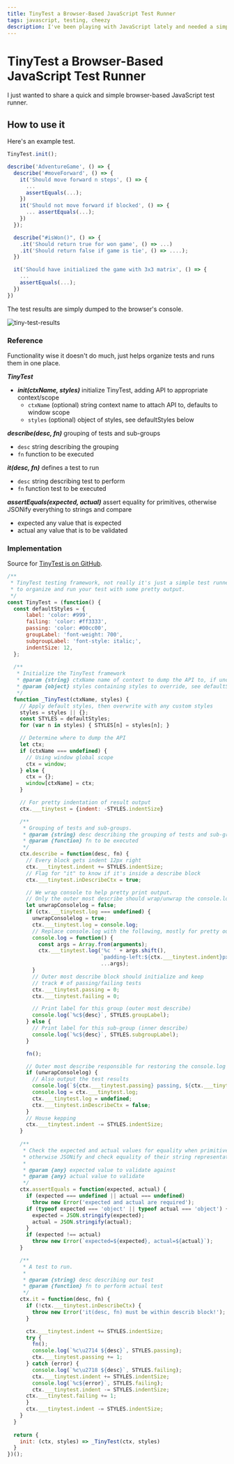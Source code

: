 ```yaml
---
title: TinyTest a Browser-Based JavaScript Test Runner
tags: javascript, testing, cheezy
description: I've been playing with JavaScript lately and needed a simple way to run some home grown tests directly in the browser, nothing fancy
---
```


# TinyTest a Browser-Based JavaScript Test Runner

I just wanted to share a quick and simple browser-based JavaScript test runner.

## How to use it

Here's an example test.

```javascript
TinyTest.init();

describe('AdventureGame', () => {
  describe('#moveForward', () => {
    it('Should move forward n steps', () => {
      ...
      assertEquals(...);
    })
    it('Should not move forward if blocked', () => {
      ... assertEquals(...);
    })
  });

  describe("#isWon()", () => {
    .it('Should return true for won game', () => ...)
    .it('Should return false if game is tie', () => ....);
  })

  it('Should have initialized the game with 3x3 matrix', () => {
    ...
    assertEquals(...);
  })
})

```

The test results are simply dumped to the browser's console.

![tiny-test-results](/static/images/tiny-test-results.png)

### Reference

Functionality wise it doesn't do much, just helps organize tests and runs them in one place. 
 
**_TinyTest_**
  - **_init(ctxName, styles)_** initialize TinyTest, adding API to appropriate context/scope
    - `ctxName` (optional) string context name to attach API to, defaults to window scope
    - `styles` (optional) object of styles, see defaultStyles below
 
**_describe(desc, fn)_** grouping of tests and sub-groups
  - `desc` string describing the grouping
  - `fn` function to be executed
 
**_it(desc, fn)_** defines a test to run
  - `desc` string describing test to perform
  - `fn` function test to be executed
 
**_assertEquals(expected, actual)_** assert equality for primitives, otherwise JSONify everything to strings and compare
  - expected any value that is expected
  - actual any value that is to be validated
 

### Implementation

Source for [TinyTest is on GitHub](https://github.com/ikumen/today-i-learned/blob/main/src/main/resources/META-INF/resources/static/js/tiny-test.js).

```javascript
/**
 * TinyTest testing framework, not really it's just a simple test runner 
 * to organize and run your test with some pretty output.
 */
const TinyTest = (function() {
  const defaultStyles = {
      label: 'color: #999',
      failing: 'color: #ff3333',
      passing: 'color: #00cc00',
      groupLabel: 'font-weight: 700',
      subgroupLabel: 'font-style: italic;',
      indentSize: 12,   
  };
  
  /**
   * Initialize the TinyTest framework
   * @param {string} ctxName name of context to dump the API to, if undefined, window scope if used
   * @param {object} styles containing styles to override, see defaultStyles above
   */
  function _TinyTest(ctxName, styles) { 
    // Apply default styles, then overwrite with any custom styles
    styles = styles || {};
    const STYLES = defaultStyles;
    for (var n in styles) { STYLES[n] = styles[n]; }

    // Determine where to dump the API
    let ctx;
    if (ctxName === undefined) {
      // Using window global scope
      ctx = window;
    } else {
      ctx = {};      
      window[ctxName] = ctx;
    }

    // For pretty indentation of result output
    ctx.___tinytest = {indent: -STYLES.indentSize}

    /**
     * Grouping of tests and sub-groups.
     * @param {string} desc describing the grouping of tests and sub-groups
     * @param {function} fn to be executed
     */
    ctx.describe = function(desc, fn) {
      // Every block gets indent 12px right
      ctx.___tinytest.indent += STYLES.indentSize;
      // Flag for "it" to know if it's inside a describe block
      ctx.___tinytest.inDescribeCtx = true;

      // We wrap console to help pretty print output.
      // Only the outer most describe should wrap/unwrap the console.log
      let unwrapConsolelog = false;
      if (ctx.___tinytest.log === undefined) {
        unwrapConsolelog = true;
        ctx.___tinytest.log = console.log;
        // Replace console.log with the following, mostly for pretty output
        console.log = function() {
          const args = Array.from(arguments);
          ctx.___tinytest.log('%c ' + args.shift(), 
                              `padding-left:${ctx.___tinytest.indent}px`,
                              ...args);
        }
        // Outer most describe block should initialize and keep 
        // track # of passing/failing tests
        ctx.___tinytest.passing = 0;
        ctx.___tinytest.failing = 0;

        // Print label for this group (outer most describe)
        console.log(`%c${desc}`, STYLES.groupLabel);  
      } else {
        // Print label for this sub-group (inner describe)
        console.log(`%c${desc}`, STYLES.subgroupLabel);  
      }

      fn();

      // Outer most describe responsible for restoring the console.log
      if (unwrapConsolelog) {
        // Also output the test results
        console.log(`${ctx.___tinytest.passing} passing, ${ctx.___tinytest.failing} failing`);
        console.log = ctx.___tinytest.log;
        ctx.___tinytest.log = undefined;
        ctx.___tinytest.inDescribeCtx = false;
      }
      // House kepping
      ctx.___tinytest.indent -= STYLES.indentSize;
    }
    
    /**
     * Check the expected and actual values for equality when primitives, 
     * otherwise JSONify and check equality of their string representations.
     * 
     * @param {any} expected value to validate against
     * @param {any} actual value to validate
     */
    ctx.assertEquals = function(expected, actual) {
      if (expected === undefined || actual === undefined)
        throw new Error('expected and actual are required');
      if (typeof expected === 'object' || typeof actual === 'object') {
        expected = JSON.stringify(expected);
        actual = JSON.stringify(actual);
      }
      if (expected !== actual)
        throw new Error(`expected=${expected}, actual=${actual}`);
    }

    /**
     * A test to run.
     * 
     * @param {string} desc describing our test
     * @param {function} fn to perform actual test
     */
    ctx.it = function(desc, fn) {
      if (!ctx.___tinytest.inDescribeCtx) {
        throw new Error('it(desc, fn) must be within describ block!');
      }

      ctx.___tinytest.indent += STYLES.indentSize;
      try {
        fn();
        console.log(`%c\u2714 ${desc}`, STYLES.passing);
        ctx.___tinytest.passing += 1;
      } catch (error) {
        console.log(`%c\u2718 ${desc}`, STYLES.failing);
        ctx.___tinytest.indent += STYLES.indentSize;
        console.log(`%c${error}`, STYLES.failing);    
        ctx.___tinytest.indent -= STYLES.indentSize;
      ctx.___tinytest.failing += 1;
      }
      ctx.___tinytest.indent -= STYLES.indentSize;
    }
  }
  
  return {
    init: (ctx, styles) => _TinyTest(ctx, styles)
  }
})();
```